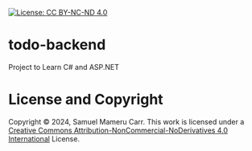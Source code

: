 [![License: CC BY-NC-ND 4.0](https://img.shields.io/badge/License-CC_BY--NC--ND_4.0-lightblue.svg)](https://creativecommons.org/licenses/by-nc-nd/4.0/)
# todo-backend
Project to Learn C# and ASP.NET

# License and Copyright
Copyright &copy; 2024, Samuel Mameru Carr.
This work is licensed under a [Creative Commons Attribution-NonCommercial-NoDerivatives 4.0 International](https://creativecommons.org/licenses/by-nc-nd/4.0/) License.
